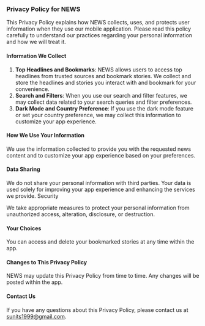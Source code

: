 ### Privacy Policy for NEWS

This Privacy Policy explains how NEWS collects, uses, and protects user information when they use
our mobile application. Please read this policy carefully to understand our practices regarding your
personal information and how we will treat it.

#### Information We Collect

1. **Top Headlines and Bookmarks**: NEWS allows users to access top headlines from trusted sources
   and bookmark stories. We collect and store the headlines and stories you interact with and
   bookmark for your convenience.
2. **Search and Filters**: When you use our search and filter features, we may collect data related
   to your search queries and filter preferences.
3. **Dark Mode and Country Preference**: If you use the dark mode feature or set your country
   preference, we may collect this information to customize your app experience.

#### How We Use Your Information

We use the information collected to provide you with the requested news content and to customize
your app experience based on your preferences.

#### Data Sharing

We do not share your personal information with third parties. Your data is used solely for improving
your app experience and enhancing the services we provide.
Security

We take appropriate measures to protect your personal information from unauthorized access,
alteration, disclosure, or destruction.

#### Your Choices

You can access and delete your bookmarked stories at any time within the app.

#### Changes to This Privacy Policy

NEWS may update this Privacy Policy from time to time. Any changes will be posted within the app.

#### Contact Us

If you have any questions about this Privacy Policy, please contact us
at [sunits1999@gmail.com](mailto:sunits1999@gmail.com).
